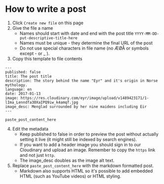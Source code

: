 # How to write a post

1. Click `Create new file` on this page
2. Give the file a name
    * Names should start with date and end with the post title `YYYY-MM-DD-put-descriptive-title-here`
    * Names must be unique - they determine the final URL of the post
    * Do not use special characters in file name (no ÆØÅ or symbols except - or _ ).
3. Copy this template to file contents
  ```
  ---
  published: false
  title: The post title
  description: The story behind the name "Eyr" and it's origin in Norse mythology.
  language: en
  date: 2017-01-13
  image: https://res.cloudinary.com/eyr/image/upload/v1489423171/1-lIma_Lenndfa30XaIPQ9iw_k4amqf.jpg
  image_desc: Menglad surrounded by her nine maidens including Eir
  ---
  
  paste_post_content_here
  ```
4. Edit the metadata
    * Keep published to false in order to preview the post without actually setting it live (it might still be indexed by search engines).
    * If you want to add a header image you should sign in to our Cloudinary and upload an image. Remember to copy the `https` link and not just `http`.
    * The image_desc doubles as the image alt text.
5. Replace `paste_post_content_here` with the markdown formatted post.
    * Markdown also supports HTML so it's possible to add embedded HTML (such as YouTube videos) or HTML styling.

